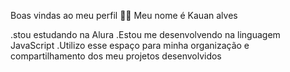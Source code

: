 Boas vindas ao meu perfil 💙💙
Meu nome é Kauan alves

.stou estudando na Alura
.Estou me desenvolvendo na linguagem JavaScript
.Utilizo esse espaço para minha organização e compartilhamento dos meu projetos desenvolvidos
